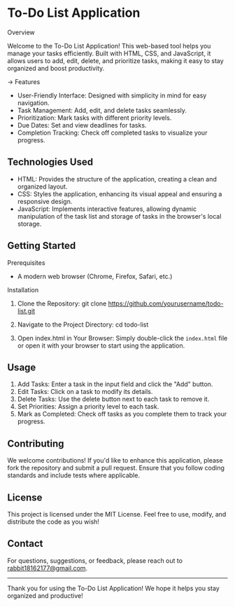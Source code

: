 # To-Do List Application

Overview

Welcome to the To-Do List Application! This web-based tool helps you manage your tasks efficiently. Built with HTML, CSS, and JavaScript, it allows users to add, edit, delete, and prioritize tasks, making it easy to stay organized and boost productivity.

-> Features

- User-Friendly Interface: Designed with simplicity in mind for easy navigation.
- Task Management: Add, edit, and delete tasks seamlessly.
- Prioritization: Mark tasks with different priority levels.
- Due Dates: Set and view deadlines for tasks.
- Completion Tracking: Check off completed tasks to visualize your progress.

## Technologies Used

- HTML: Provides the structure of the application, creating a clean and organized layout.
- CSS: Styles the application, enhancing its visual appeal and ensuring a responsive design.
- JavaScript: Implements interactive features, allowing dynamic manipulation of the task list and storage of tasks in the 
              browser's local storage.

## Getting Started

 Prerequisites

- A modern web browser (Chrome, Firefox, Safari, etc.)

 Installation

1. Clone the Repository:
   git clone https://github.com/yourusername/todo-list.git
   
2. Navigate to the Project Directory:
   cd todo-list

3. Open index.html in Your Browser:
   Simply double-click the `index.html` file or open it with your browser to start using the application.

## Usage

1. Add Tasks: Enter a task in the input field and click the "Add" button.
2. Edit Tasks: Click on a task to modify its details.
3. Delete Tasks: Use the delete button next to each task to remove it.
4. Set Priorities: Assign a priority level to each task.
5. Mark as Completed: Check off tasks as you complete them to track your progress.

## Contributing

We welcome contributions! If you'd like to enhance this application, please fork the repository and submit a pull request. Ensure that you follow coding standards and include tests where applicable.

## License

This project is licensed under the MIT License. Feel free to use, modify, and distribute the code as you wish!

## Contact

For questions, suggestions, or feedback, please reach out to rabbit18162177@gmail.com.

---

Thank you for using the To-Do List Application! We hope it helps you stay organized and productive!
